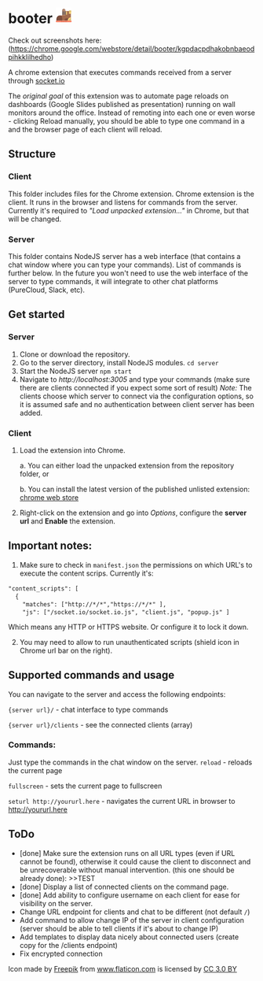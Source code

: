 # booter ![icon](https://github.com/andrewasfa/booter/blob/master/client/icon.png)

Check out screenshots here: (https://chrome.google.com/webstore/detail/booter/kgpdacpdhakobnbaeodpihkklilhedho)

A chrome extension that executes commands received from a server through [socket.io](https://socket.io/)

The *original goal* of this extension was to automate page reloads on dashboards (Google Slides published as presentation) running on wall monitors around the office. Instead of remoting into each one or even worse - clicking Reload manually, you should be able to type one command in a  and the browser page of each client will reload.

## Structure
### Client
This folder includes files for the Chrome extension.
Chrome extension is the client. It runs in the browser and listens for commands from the server. Currently it's required to _"Load unpacked extension..."_ in Chrome, but that will be changed.

### Server
This folder contains NodeJS server has a web interface (that contains a chat window where you can type your commands). List of commands is further below.
In the future you won't need to use the web interface of the server to type commands, it will integrate to other chat platforms (PureCloud, Slack, etc).

## Get started
### Server
1. Clone or download the repository.
2. Go to the server directory, install NodeJS modules. `cd server`
3. Start the NodeJS server `npm start`
4. Navigate to *http://localhost:3005* and type your commands (make sure there are clients connected if you expect some sort of result)
*Note:* The clients choose which server to connect via the configuration options, so it is assumed safe and no authentication between client server has been added.

### Client
1. Load the extension into Chrome.

    a. You can either load the unpacked extension from the repository folder, or

    b. You can install the latest version of the published unlisted extension: [chrome web store](https://chrome.google.com/webstore/detail/booter/kgpdacpdhakobnbaeodpihkklilhedho)

2. Right-click on the extension and go into *Options*, configure the **server url** and **Enable** the extension.



## Important notes:
1. Make sure to check in `manifest.json` the permissions on which URL's to execute the content scrips.
Currently it's:
```
"content_scripts": [
  {
    "matches": ["http://*/*","https://*/*" ],
    "js": ["/socket.io/socket.io.js", "client.js", "popup.js" ]
```
Which means any HTTP or HTTPS website. Or configure it to lock it down.

2. You may need to allow to run unauthenticated scripts (shield icon in Chrome url bar on the right).


## Supported commands and usage
You can navigate to the server and access the following endpoints:

`{server url}/` - chat interface to type commands

`{server url}/clients` - see the connected clients (array)

### Commands:
Just type the commands in the chat window on the server.
`reload` - reloads the current page

`fullscreen` - sets the current page to fullscreen

`seturl http://yoururl.here` - navigates the current URL in browser to http://yoururl.here


## ToDo
- [done] Make sure the extension runs on all URL types (even if URL cannot be found), otherwise it could cause the client to disconnect and be unrecoverable without manual intervention. (this one should be already done): >>TEST
- [done] Display a list of connected clients on the command page.
- [done] Add ability to configure username on each client for ease for visibility on the server.
- Change URL endpoint for clients and chat to be different (not default `/`)
- Add command to allow change IP of the server in client configuration (server should be able to tell clients if it's about to change IP)
- Add templates to display data nicely about connected users (create copy for the /clients endpoint)
- Fix encrypted connection

<div> Icon made by <a href="http://www.freepik.com" title="Freepik">Freepik</a> from <a href="https://www.flaticon.com/" title="Flaticon">www.flaticon.com</a> is licensed by <a href="http://creativecommons.org/licenses/by/3.0/" title="Creative Commons BY 3.0" target="_blank">CC 3.0 BY</a>
</div>

